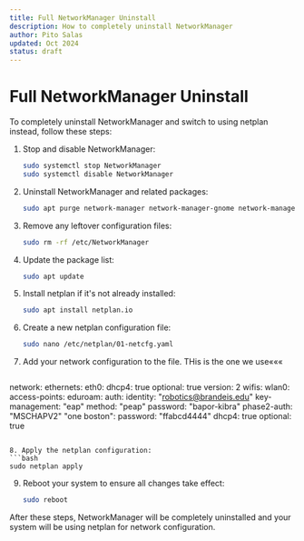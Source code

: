 ```yaml
---
title: Full NetworkManager Uninstall
description: How to completely uninstall NetworkManager
author: Pito Salas
updated: Oct 2024
status: draft
---
```

# Full NetworkManager Uninstall

To completely uninstall NetworkManager and switch to using netplan instead, follow these steps:

1. Stop and disable NetworkManager:
   ```bash
   sudo systemctl stop NetworkManager
   sudo systemctl disable NetworkManager
   ```

2. Uninstall NetworkManager and related packages:
   ```bash
   sudo apt purge network-manager network-manager-gnome network-manager-pptp network-manager-openvpn
   ```

3. Remove any leftover configuration files:
   ```bash
   sudo rm -rf /etc/NetworkManager
   ```

4. Update the package list:
   ```bash
   sudo apt update
   ```

5. Install netplan if it's not already installed:
   ```bash
   sudo apt install netplan.io
   ```

6. Create a new netplan configuration file:
   ```bash
   sudo nano /etc/netplan/01-netcfg.yaml
   ```

7. Add your network configuration to the file. THis is the one we use«««
   ```yaml
network:
    ethernets:
        eth0:
            dhcp4: true
            optional: true
    version: 2
    wifis:
        wlan0:
            access-points:
                eduroam:
                    auth:
                        identity: "robotics@brandeis.edu"
                        key-management: "eap"
                        method: "peap"
                        password: "bapor-kibra"
                        phase2-auth: "MSCHAPV2"
                "one boston":
                    password: "ffabcd4444"
            dhcp4: true
            optional: true
   ```

8. Apply the netplan configuration:
   ```bash
   sudo netplan apply
   ```

9. Reboot your system to ensure all changes take effect:
   ```bash
   sudo reboot
   ```

After these steps, NetworkManager will be completely uninstalled and your system will be using netplan for network configuration.
